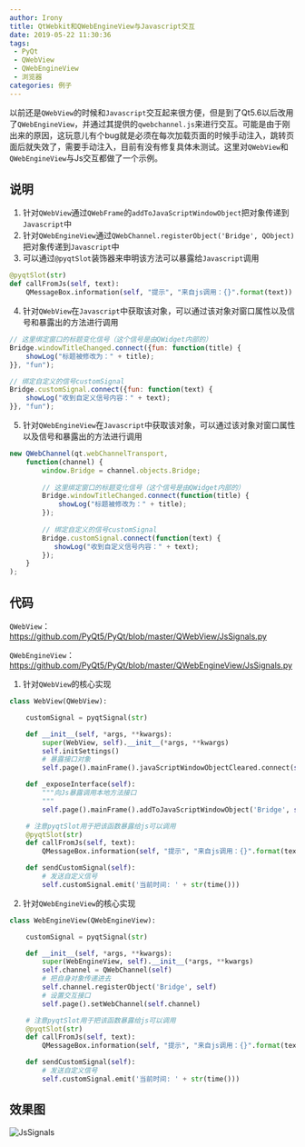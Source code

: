 ```yaml
---
author: Irony
title: QtWebkit和QWebEngineView与Javascript交互
date: 2019-05-22 11:30:36
tags: 
 - PyQt
 - QWebView
 - QWebEngineView
 - 浏览器
categories: 例子
---
```


以前还是`QWebView`的时候和`Javascript`交互起来很方便，但是到了Qt5.6以后改用了`QWebEngineView`，并通过其提供的`qwebchannel.js`来进行交互。可能是由于刚出来的原因，这玩意儿有个bug就是必须在每次加载页面的时候手动注入，跳转页面后就失效了，需要手动注入，目前有没有修复具体未测试。这里对`QWebView`和`QWebEngineView`与Js交互都做了一个示例。
<!-- more -->

## 说明

1. 针对`QWebView`通过`QWebFrame`的`addToJavaScriptWindowObject`把对象传递到`Javascript`中
2. 针对`QWebEngineView`通过`QWebChannel.registerObject('Bridge', QObject)`把对象传递到`Javascript`中
3. 可以通过`@pyqtSlot`装饰器来申明该方法可以暴露给`Javascript`调用

```python
@pyqtSlot(str)
def callFromJs(self, text):
    QMessageBox.information(self, "提示", "来自js调用：{}".format(text))
```

4. 针对`QWebView`在`Javascript`中获取该对象，可以通过该对象对窗口属性以及信号和暴露出的方法进行调用

```javascript
// 这里绑定窗口的标题变化信号（这个信号是由QWidget内部的）
Bridge.windowTitleChanged.connect({fun: function(title) {
    showLog("标题被修改为：" + title);
}}, "fun");

// 绑定自定义的信号customSignal
Bridge.customSignal.connect({fun: function(text) {
    showLog("收到自定义信号内容：" + text);
}}, "fun");
```

5. 针对`QWebEngineView`在`Javascript`中获取该对象，可以通过该对象对窗口属性以及信号和暴露出的方法进行调用

```javascript
new QWebChannel(qt.webChannelTransport,
    function(channel) {
        window.Bridge = channel.objects.Bridge;
        
        // 这里绑定窗口的标题变化信号（这个信号是由QWidget内部的）
        Bridge.windowTitleChanged.connect(function(title) {
            showLog("标题被修改为：" + title);
        });
        
        // 绑定自定义的信号customSignal
        Bridge.customSignal.connect(function(text) {
           showLog("收到自定义信号内容：" + text);
        });
    }
);
```

## 代码

`QWebView`： https://github.com/PyQt5/PyQt/blob/master/QWebView/JsSignals.py

`QWebEngineView`： https://github.com/PyQt5/PyQt/blob/master/QWebEngineView/JsSignals.py

1. 针对`QWebView`的核心实现

```python
class WebView(QWebView):

    customSignal = pyqtSignal(str)

    def __init__(self, *args, **kwargs):
        super(WebView, self).__init__(*args, **kwargs)
        self.initSettings()
        # 暴露接口对象
        self.page().mainFrame().javaScriptWindowObjectCleared.connect(self._exposeInterface)

    def _exposeInterface(self):
        """向Js暴露调用本地方法接口
        """
        self.page().mainFrame().addToJavaScriptWindowObject('Bridge', self)

    # 注意pyqtSlot用于把该函数暴露给js可以调用
    @pyqtSlot(str)
    def callFromJs(self, text):
        QMessageBox.information(self, "提示", "来自js调用：{}".format(text))

    def sendCustomSignal(self):
        # 发送自定义信号
        self.customSignal.emit('当前时间: ' + str(time()))
```

2. 针对`QWebEngineView`的核心实现

```python
class WebEngineView(QWebEngineView):

    customSignal = pyqtSignal(str)

    def __init__(self, *args, **kwargs):
        super(WebEngineView, self).__init__(*args, **kwargs)
        self.channel = QWebChannel(self)
        # 把自身对象传递进去
        self.channel.registerObject('Bridge', self)
        # 设置交互接口
        self.page().setWebChannel(self.channel)

    # 注意pyqtSlot用于把该函数暴露给js可以调用
    @pyqtSlot(str)
    def callFromJs(self, text):
        QMessageBox.information(self, "提示", "来自js调用：{}".format(text))

    def sendCustomSignal(self):
        # 发送自定义信号
        self.customSignal.emit('当前时间: ' + str(time()))
```


## 效果图

![JsSignals](/PyQt/QWebEngineView/ScreenShot/JsSignals.gif)